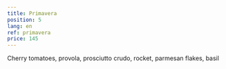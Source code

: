 ```yaml
---
title: Primavera
position: 5
lang: en
ref: primavera
price: 145
---
```


Cherry tomatoes, provola, prosciutto crudo, rocket, parmesan flakes, basil
